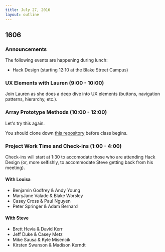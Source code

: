 ```yaml
---
title: July 27, 2016
layout: outline
---
```


## 1606

### Announcements

The following events are happening during lunch:

- Hack Design (starting 12:10 at the Blake Street Campus)

### UX Elements with Lauren (9:00 - 10:00)

Join Lauren as she does a deep dive into UX elements (buttons, navigation patterns, hierarchy, etc.).

### Array Prototype Methods (10:00 - 12:00)

Let's try this again.

You should clone down [this repository][ck] before class begins.

[ck]: https://github.com/mdn/advanced-js-fundamentals-ck/tree/gh-pages/tutorials/01-array-prototype-methods

### Project Work Time and Check-ins (1:00 - 4:00)

Check-ins will start at 1:30 to accomodate those who are attending Hack Design (or, more selfishly, to accommodate Steve getting back from his meeting).

#### With Louisa

- Benjamin Godfrey & Andy Young
- MaryJane Valade & Blake Worsley
- Casey Cross & Paul Nguyen
- Peter Springer & Adam Bernard

#### With Steve

- Brett Hevia & David Kerr
- Jeff Duke & Casey Metz
- Mike Sausa & Kyle Misencik
- Kirsten Swanson & Madison Kerndt
